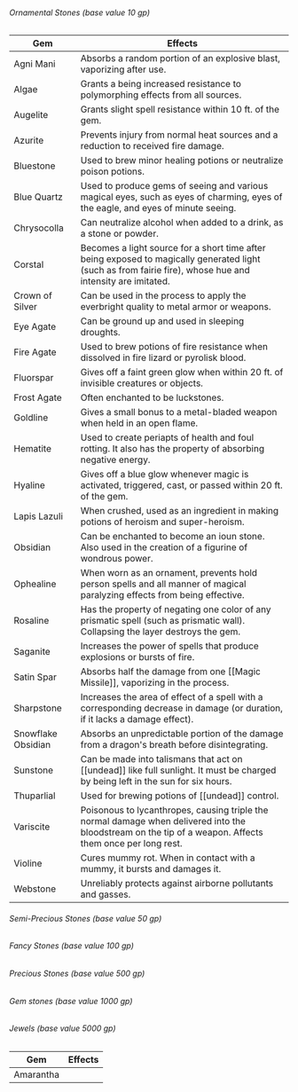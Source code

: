 ###### Ornamental Stones (base value 10 gp)
| Gem | Effects |
| ---- | ---- |
| Agni Mani | Absorbs a random portion of an explosive blast, vaporizing after use. |
| Algae | Grants a being increased resistance to polymorphing effects from all sources. |
| Augelite | Grants slight spell resistance within 10 ft. of the gem. |
| Azurite | Prevents injury from normal heat sources and a reduction to received fire damage. |
| Bluestone | Used to brew minor healing potions or neutralize poison potions. |
| Blue Quartz | Used to produce gems of seeing and various magical eyes, such as eyes of charming, eyes of the eagle, and eyes of minute seeing. |
| Chrysocolla | Can neutralize alcohol when added to a drink, as a stone or powder. |
| Corstal | Becomes a light source for a short time after being exposed to magically generated light (such as from fairie fire), whose hue and intensity are imitated. |
| Crown of Silver | Can be used in the process to apply the everbright quality to metal armor or weapons. |
| Eye Agate | Can be ground up and used in sleeping droughts. |
| Fire Agate | Used to brew potions of fire resistance when dissolved in fire lizard or pyrolisk blood. |
| Fluorspar | Gives off a faint green glow when within 20 ft. of invisible creatures or objects. |
| Frost Agate | Often enchanted to be luckstones. |
| Goldline | Gives a small bonus to a metal-bladed weapon when held in an open flame. |
| Hematite | Used to create periapts of health and foul rotting. It also has the property of absorbing negative energy. |
| Hyaline | Gives off a blue glow whenever magic is activated, triggered, cast, or passed within 20 ft. of the gem. |
| Lapis Lazuli | When crushed, used as an ingredient in making potions of heroism and super-heroism. |
| Obsidian | Can be enchanted to become an ioun stone. Also used in the creation of a figurine of wondrous power. |
| Ophealine | When worn as an ornament, prevents hold person spells and all manner of magical paralyzing effects from being effective. |
| Rosaline | Has the property of negating one color of any prismatic spell (such as prismatic wall). Collapsing the layer destroys the gem. |
| Saganite | Increases the power of spells that produce explosions or bursts of fire. |
| Satin Spar | Absorbs half the damage from one [[Magic Missile]], vaporizing in the process. |
| Sharpstone | Increases the area of effect of a spell with a corresponding decrease in damage (or duration, if it lacks a damage effect). |
| Snowflake Obsidian | Absorbs an unpredictable portion of the damage from a dragon's breath before disintegrating. |
| Sunstone | Can be made into talismans that act on [[undead]] like full sunlight. It must be charged by being left in the sun for six hours. |
| Thuparlial | Used for brewing potions of [[undead]] control. |
| Variscite | Poisonous to lycanthropes, causing triple the normal damage when delivered into the bloodstream on the tip of a weapon. Affects them once per long rest. |
| Violine | Cures mummy rot. When in contact with a mummy, it bursts and damages it. |
| Webstone | Unreliably protects against airborne pollutants and gasses. |
###### Semi-Precious Stones (base value 50 gp)
###### Fancy Stones (base value 100 gp)
###### Precious Stones (base value 500 gp)
###### Gem stones (base value 1000 gp)
###### Jewels (base value 5000 gp)
| Gem | Effects |
| --- | ------ |
| Amarantha    |        |
